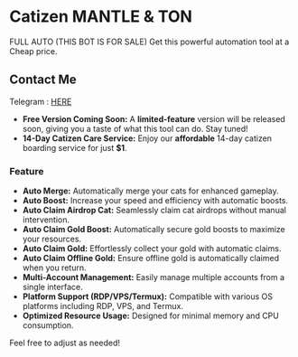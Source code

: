 # Catizen MANTLE & TON
FULL AUTO (THIS BOT IS FOR SALE) Get this powerful automation tool at a Cheap price.

## Contact Me
Telegram : [HERE](https://t.me/Squire00)
- **Free Version Coming Soon:** A **limited-feature** version will be released soon, giving you a taste of what this tool can do. Stay tuned!
- **14-Day Catizen Care Service:** Enjoy our **affordable** 14-day catizen boarding service for just **$1**.

### Feature
- **Auto Merge:** Automatically merge your cats for enhanced gameplay.
- **Auto Boost:** Increase your speed and efficiency with automatic boosts.
- **Auto Claim Airdrop Cat:** Seamlessly claim cat airdrops without manual intervention.
- **Auto Claim Gold Boost:** Automatically secure gold boosts to maximize your resources.
- **Auto Claim Gold:** Effortlessly collect your gold with automatic claims.
- **Auto Claim Offline Gold:** Ensure offline gold is automatically claimed when you return.
- **Multi-Account Management:** Easily manage multiple accounts from a single interface.
- **Platform Support (RDP/VPS/Termux):** Compatible with various OS platforms including RDP, VPS, and Termux.
- **Optimized Resource Usage:** Designed for minimal memory and CPU consumption.

Feel free to adjust as needed!
